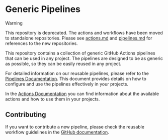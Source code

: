 # Generic Pipelines

> [!WARNING]  
> This repository is deprecated. The actions and workflows have been moved
> to standalone repositories. Please see [actions.md](actions.md) and
> [pipelines.md](pipelines.md) for references to the new repositories.

This repository contains a collection of generic GitHub Actions pipelines that can be used in any project.
The pipelines are designed to be as generic as possible, so they can be easily reused in any project.

For detailed information on our reusable pipelines, please refer to the [Pipelines Documentation](pipelines.md). This document provides details on how to configure and use the pipelines effectively in your projects.

In the [Actions Documentation](actions.md) you can find information about the available actions and how to use them in your projects.

## Contributing

If you want to contribute a new pipeline, please check the reusable workflow guidelines in the
[GitHub documentation](https://docs.github.com/en/actions/using-workflows/reusing-workflows#creating-a-reusable-workflow).
